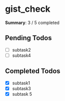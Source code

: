 # gist_check

**Summary**: 3 / 5 completed

## Pending Todos
- [ ] subtask2
- [ ] subtask4

## Completed Todos
- [x] subtask1
- [x] subtask3
- [x] subtask 5
